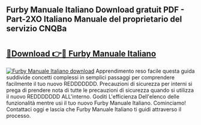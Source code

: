 ## Furby Manuale Italiano Download gratuit PDF - Part-2XO Italiano Manuale del proprietario del servizio CNQBa

# <h2><a href="http://df991c.blite.top/?on=Furby+Manuale+Italiano">🔗Download 👉🔴 Furby Manuale Italiano</a></h2>

[![Furby Manuale Italiano download](https://i.imgur.com/lujVjoI.png)](http://df991c.blite.top/?on=Furby+Manuale+Italiano)
Apprendimento reso facile questa guida suddivide concetti complessi in semplici passaggi per comprendere facilmente il tuo nuovo REDDDDDDD. Precauzioni di sicurezza per interni si prega di prendere nota di tutte le precauzioni di sicurezza quando si utilizza il nuovo REDDDDDDD ALL'interno. Goditi L'efficienza Dell'elenco delle funzionalità mentre usi il tuo nuovo Furby Manuale Italiano. Cominciamo! Contattaci oggi e lascia che Furby Manuale Italiano ti guidi attraverso il processo.
